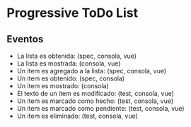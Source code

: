 # Progressive ToDo List

## Eventos

- La lista es obtenida: (spec, consola, vue)
- La lista es mostrada: (consola, vue)
- Un item es agregado a la lista: (spec, consola, vue)
- Un item es obtenido: (spec, consola)
- Un item es mostrado: (consola)
- El texto de un item es modificado: (test, consola, vue)
- Un item es marcado como hecho: (test, consola, vue)
- Un item es marcado como pendiente: (test, consola, vue)
- Un item es eliminado: (test, consola, vue)

